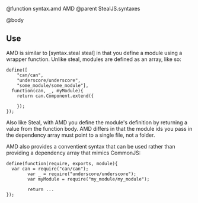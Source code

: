 @function syntax.amd AMD 
@parent StealJS.syntaxes

@body

## Use

AMD is similar to [syntax.steal steal] in that you define a module using a wrapper function. 
Unlike steal, modules are defined as an array, like so:

    define([
        "can/can", 
        "underscore/underscore", 
        "some_module/some_module"], 
      function(can, _, myModule){
        return can.Component.extend({

        });
    });

Also like Steal, with AMD you define the module's definition by returning a value from the function body. AMD differs in that the module ids you pass in the dependency array must point to a single file, not a folder.

AMD also provides a conventient syntax that can be used rather than providing a dependency array that mimics CommonJS:

    define(function(require, exports, module){
      var can = require("can/can");
			var _ = require("underscore/underscore");
			var myModule = require("my_module/my_module");

			return ...
    });